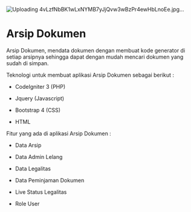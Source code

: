 ![Uploading 4vLzfNbBK1wLxNYMB7yJjQvw3wBzPr4ewHbLnoEe.jpg…]()


# Arsip Dokumen

Arsip Dokumen, mendata dokumen dengan membuat kode generator di setiap arsipnya sehingga dapat dengan mudah mencari dokumen yang sudah di simpan.

Teknologi untuk membuat aplikasi Arsip Dokumen sebagai berikut :

- CodeIgniter 3 (PHP)

- Jquery (Javascript)

- Bootstrap 4 (CSS)

- HTML



Fitur yang ada di aplikasi Arsip Dokumen :

- Data Arsip

- Data Admin Lelang

- Data Legalitas

- Data Peminjaman Dokumen

- Live Status Legalitas

- Role User
